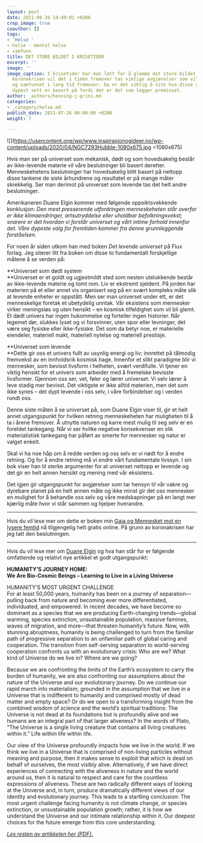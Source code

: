```yaml
---
layout: post
date: 2021-08-26 14:49:01 +0200
crop_image: true
coauthor: []
tags:
- 'Helse '
- helse - mental helse
- samfunn
title: DET STORE BILDET I KRISETIDER
excerpt: ''
image: ''
image_caption: I krisetider har man lett for å glemme det store bildet. På grunn av
  koronakrisen vil det i tiden fremover tas viktige avgjørelser som vil berøre enkeltmennesker
  og samfunnet i lang tid fremover. Da er det viktig å vite hva disse avgjørelsene
  dypest sett er basert på fordi det er det som legger premisset.
author: _authors/henning-j-grini.md
categories:
- _category/helse.md
publish_date: 2021-07-26 00:00:00 +0200
weight: 7

---
```


![](https://usercontent.one/wp/www.inspirasjonogideer.no/wp-content/uploads/2020/04/NGC7293Hubble-1080x675.jpg =1080x675)

Hvis man ser på universet som mekanisk, dødt og som hovedsakelig består av ikke-levende materie vil våre beslutninger bli basert deretter. Menneskehetens beslutninger har hovedsakelig blitt basert på nettopp disse tankene de siste århundrene og resultatet er på mange måter skrekkelig. Ser man derimot på universet som levende tas det helt andre beslutninger.

Amerikaneren Duane Elgin kommer med følgende oppsiktsvekkende konklusjon: _Den mest presserende utfordringen menneskeheten står overfor er ikke klimaendringer, artsutryddelse eller uholdbar befolkningsvekst; snarere er det hvordan vi forstår universet og vårt intime forhold innenfor det. Våre dypeste valg for fremtiden kommer fra denne grunnleggende forståelsen._

For noen år siden utkom han med boken _Det levende universet_ på Flux forlag. Jeg siterer litt fra boken om disse to fundamentalt forskjellige måtene å se verden på:

**Universet som dødt system  
**Universet er et goldt og ugjestmildt sted som nesten utelukkende består av ikke-levende materie og tomt rom. Liv er ekstremt sjeldent. På jorden har materien på et eller annet vis organisert seg på en svært kompleks måte slik at levende enheter er oppstått. Men ser man universet under ett, er det menneskelige foretak et ubetydelig unntak. Vår eksistens som mennesker virker meningsløs og uten hensikt – en kosmisk tilfeldighet som vil bli glemt. Et dødt univers har ingen hukommelse og forteller ingen historier. Når legemet dør, slukkes lyset og vi forsvinner, uten spor eller levninger, det være seg fysiske eller ikke-fysiske. Det som da betyr noe, er materielle eiendeler, materiell makt, materiell nytelse og materiell prestisje.

**Universet som levende  
**Dette gir oss et univers fullt av usynlig energi og liv; innrettet på tålmodig fremvekst av en innholdsrik kosmisk hage. Innenfor et slikt paradigme blir vi mennesker, som bevisst livsform i helheten, svært verdifulle. Vi tjener en viktig hensikt for et univers som arbeider med å fremelske bevisste livsformer. Gjennom oss ser, vet, føler og lærer universet. Vi selv lærer å leve stadig mer bevisst. Det viktigste er ikke alltid materien, men det som ikke synes – det dypt levende i oss selv, i våre forbindelser og i verden rundt oss.

Denne siste måten å se universet på, som Duane Elgin viser til, gir et helt annet utgangspunkt for hvilken retning menneskeheten har muligheten til å ta i årene fremover. Å utnytte naturen og karre mest mulig til seg selv er en foreldet tankegang. Når vi ser hvilke negative konsekvenser en slik materialistisk tankegang har påført av smerte for mennesker og natur er valget enkelt.

Skal vi ha noe håp om å redde verden og oss selv er vi nødt for å endre retning. Og for å endre retning må vi endre vårt fundamentale livssyn. I sin bok viser han til sterke argumenter for at universet nettopp er levende og det gir en helt annen hensikt og mening med vår eksistens.

Det igjen gir utgangspunkt for avgjørelser som tar hensyn til vår vakre og dyrebare planet på en helt annen måte og ikke minst gir det oss mennesker en mulighet for å behandle oss selv og våre medskapninger på en langt mer kjærlig måte hvor vi står sammen og hjelper hverandre.

***

Hvis du vil lese mer om dette er boken min [Gaia og Mennesket mot en lysere femtid](https://www.gaiainnovations.org/norsk/bok/) nå tilgjengelig helt gratis online. På grunn av koronakrisen har jeg tatt den beslutningen.

***

Hvis du vil lese mer om [Duane Elgin](https://duaneelgin.com/) og hva han står for er følgende omfattende og relativt nye artikkel et godt utgangspunkt:

**HUMANITY’S JOURNEY HOME:  
We Are Bio-Cosmic Beings – Learning to Live in a Living Universe**

HUMANITY’S MOST URGENT CHALLENGE  
For at least 50,000 years, humanity has been on a journey of separation—pulling back from nature and becoming ever more differentiated, individuated, and empowered. In recent decades, we have become so dominant as a species that we are producing Earth-changing trends—global warming, species extinction, unsustainable population, massive famines, waves of migration, and more—that threaten humanity’s future. Now, with stunning abruptness, humanity is being challenged to turn from the familiar path of progressive separation to an unfamiliar path of global caring and cooperation. The transition from self-serving separation to world-serving cooperation confronts us with an evolutionary crisis: Who are we? What kind of Universe do we live in? Where are we going?

Because we are confronting the limits of the Earth’s ecosystem to carry the burden of humanity, we are also confronting our assumptions about the nature of the Universe and our evolutionary journey. Do we continue our rapid march into materialism, grounded in the assumption that we live in a Universe that is indifferent to humanity and comprised mostly of dead matter and empty space? Or do we open to a transforming insight from the combined wisdom of science and the world’s spiritual traditions: The Universe is not dead at its foundations but is profoundly alive and we humans are an integral part of that larger aliveness? In the words of Plato, “The Universe is a single living creature that contains all living creatures within it.” Life within life within life.

Our view of the Universe profoundly impacts how we live in the world. If we think we live in a Universe that is comprised of non-living particles without meaning and purpose, then it makes sense to exploit that which is dead on behalf of ourselves, the most visibly alive. Alternatively, if we have direct experiences of connecting with the aliveness in nature and the world around us, then it is natural to respect and care for the countless expressions of aliveness. These are two radically different ways of looking at the Universe and, in turn, produce dramatically different views of our identity and evolutionary journey. This leads to a startling conclusion: The most urgent challenge facing humanity is not climate change, or species extinction, or unsustainable population growth; rather, it is how we understand the Universe and our intimate relationship within it. Our deepest choices for the future emerge from this core understanding.

[_Les resten av artikkelen her (PDF)._](https://duaneelgin.com/wp-content/uploads/2018/08/Elgin-Bio-Cosmic-Beings-Essay.pdf)